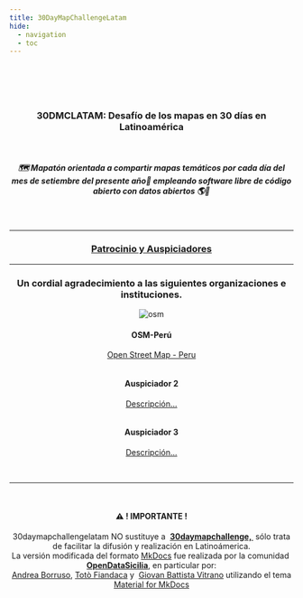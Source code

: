 ```yaml
---
title: 30DayMapChallengeLatam
hide:
  - navigation
  - toc
---
```

<style>
.md-typeset .md-content__button {display: none!important; }
.md-footer__inner {   display: none!important; }
.md-typeset h1, .md-typeset h2 {   display: none!important; }
.md-typeset h5 {text-transform: none!important; color: #212529!important;}
.md-typeset h3 { font-weight: bold!important; color: #212529!important;}
</style>
 <body> 
<header>
  <!-- css home  -->
<link rel="stylesheet" href="stylesheets/hfc_home.css"> 
<link rel="stylesheet" href="https://maxcdn.bootstrapcdn.com/font-awesome/4.7.0/css/font-awesome.min.css"> 
<link href="https://cdnjs.cloudflare.com/ajax/libs/font-awesome/5.15.3/css/all.min.css" rel="stylesheet" type="text/css"/> 
<!-- Masthead-->
        <header class="masthead">
            <div class="container">
          </div>
          </header>
     <br>
        <section class="page-section" id="services">
              <div class="container">
                <div class="text-center">
                <h3 class="main_title">30DMCLATAM: Desafío de los mapas en 30 días en Latinoamérica</h3><br>
  <h5 class="sub_title">🗺️ Mapatón orientada a compartir mapas temáticos por cada día del mes de setiembre del presente año📅 empleando software libre de código abierto con datos abiertos 🌎🐧</h5> <br>
  <hr>
  <h3 class="main_title">  <a href="https://hfcqgis.opendatasicilia.it/esempi/lista_esempi/" title="Patrocinio y Auspiciadores" target="_parent">Patrocinio y Auspiciadores</a></h3>

 <hr>
   
<!-- inizio testo Gter -->
<!-- <a href="https://github.com/pigreco/geobreack_02_by_Gter" target="_blank"><img class="center" src="img/geobreak_02_gter.jpg" alt="GeoBreak 02 Gter | Programma" title="GeoBreak 02 Gter | Programma"/></a>
<h5 class="service_title">
 <a href="https://mailchi.mp/a50b90870c50/in-arrivo-primo-geobreak-ottobre?fbclid=IwAR1ZFUGegfy9XKiW0ien4DFi25dvEbqh3FWgUPudG7_1aMhukBWN4PRUES8" title="GeoBreak 02 Gter | Programma" target="_blank">Programma</a><br>
  <!--  fine testo Gter -->
<body>  
<link href="./stylesheets/alternativo.css" rel="stylesheet">
  <!-- Team -->
    <div class="container">
      <div class="row">
        <div class="col-lg-12 text-center">
      <!--    <h2 class="section-heading text-uppercase">CHI SIAMO</h2> -->
          <h3 class="section-subheading text-muted">Un cordial agradecimiento a las siguientes organizaciones  e instituciones.</h3>
        </div>
      </div>
      <div class="row">
        <div class="col-sm-4">
          <div class="team-member">
            <img class="circular_image" src="https://wiki.openstreetmap.org/w/images/e/ec/OSM_Peru_logo.svg" alt="osm" align="center">
            <h4 align="center">OSM-Perú</h4>
          <p class="text-muted"><a href="../autore/" title="Salvatore Fiandaca | Autore e curatore di HfcQGIS" target="_self">Open Street Map - Peru</a></p> 
				<div>
                <a href="https://twitter.com/aborruso" title="Andrea Borruso" target="_blank">
                 <span class="fa-stack fa-lg">
                <i class="fa fa-circle fa-stack-2x"></i>
                <i class="fa fa-twitter fa-stack-1x fa-inverse"></i>
              </span> </a>
				</div>
          </div>
        </div>
        <div class="col-sm-4">
          <div class="team-member">
            <img class="mx-auto rounded-circle" src="../img/faccioni/salvatoreFiandaca_02.png" alt="">
            <h4>Auspiciador 2</a></h4>
        <p class="text-muted"><a href="../autore/" title="Salvatore Fiandaca | Autore e curatore di HfcQGIS" target="_self">Descripción...</a></p> 
			<div>
                <a href="https://twitter.com/totofiandaca" title="Salvatore Fiandaca" target="_blank">
                 <span class="fa-stack fa-lg">
                <i class="fa fa-circle fa-stack-2x"></i>
                <i class="fa fa-twitter fa-stack-1x fa-inverse"></i>
              </span> </a>
				</div>
          </div>
        </div>
        <div class="col-sm-4">
          <div class="team-member">
            <img class="mx-auto rounded-circle" src="../img/faccioni/gianniVitrano.png" alt="">
            <h4>Auspiciador 3</h4>
            <p class="text-muted"><a href="../webmaster/gbvitrano/" title="Giovan Battista Vitrano | Webmaster" target="_self">Descripción...</a></p> 
			 <div><a href="https://twitter.com/gbvitrano" title="Giovan Battista Vitrano" target="_blank">
                 <span class="fa-stack fa-lg">
                <i class="fa fa-circle fa-stack-2x"></i>
                <i class="fa fa-twitter fa-stack-1x fa-inverse"></i>
              </span></a>
              </div>
          </div>
        </div>
      </div>
      <div class="row">
        <div class="col-lg-8 mx-auto text-center">
        </div>
      </div>
    </div>
</body> 

<div class="container">
  <div class="row align-items-center justify-content-center justify-content-lg-between">
   <div class="col-lg-12">
      <div class="header_hero_content mt-45"> 
      <br><hr><br>
    <h4 class="service_title"> ⚠️ ! IMPORTANTE !</h4>
      <p class="wow fadeInUp" data-wow-duration="1.3s" data-wow-delay="1.1s">
      30daymapchallengelatam NO sustituye a 
      <a href="https://30daymapchallenge.com/" title="30daymapchallenge" target="_blank">
      <b>30daymapchallenge, </b>
      </a> sólo trata de facilitar la difusión y realización en Latinoámerica.
      <br>
      La versión modificada del formato <a href="https://squidfunk.github.io/mkdocs-material/" title="MkDocs" target="_blank">MkDocs</a>
      fue realizada por la comunidad <a href="https://hfcqgis-md.readthedocs.io/it/latest/ods/" title="OpenDataSicilia">
      <strong>OpenDataSicilia</strong></a>, en particular por:<br>
       <a href="https://twitter.com/aborruso" title="Andrea Borruso" target="_blank">Andrea Borruso</a>,
       <a href="https://twitter.com/totofiandaca" title="Totò Fiandaca" target="_blank">Totò Fiandaca</a> y 
       <a href="https://twitter.com/gbvitrano" title="Giovan Battista Vitrano" target="_blank">Giovan Battista Vitrano</a> 
       utilizando el tema <a href="https://squidfunk.github.io/mkdocs-material/" target="_blank" rel="noopener">
       Material for MkDocs
       </a></p>
      </div> 
</div>

</body>